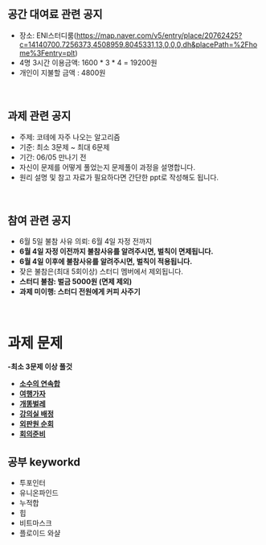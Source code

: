 ## 공간 대여료 관련 공지
- 장소: ENI스터디룸(https://map.naver.com/v5/entry/place/20762425?c=14140700.7256373,4508959.8045331,13,0,0,0,dh&placePath=%2Fhome%3Fentry=plt)
- 4명 3시간 이용금액: 1600 * 3 * 4 = 19200원
- 개인이 지불할 금액 : 4800원

<br>

## 과제 관련 공지
- 주제: 코테에 자주 나오는 알고리즘
- 기준: 최소 3문제 ~ 최대 6문제
- 기간: 06/05 만나기 전
- 자신이 문제를 어떻게 풀었는지 문제풀이 과정을 설명합니다.
- 원리 설명 및 참고 자료가 필요하다면 간단한 ppt로 작성해도 됩니다.

<br>

## 참여 관련 공지
- 6월 5일 불참 사유 의뢰: 6월 4일 자정 전까지
- **6월 4일 자정 이전까지 불참사유를 알려주시면, 벌칙이 면제됩니다.**
- **6월 4일 이후에 불참사유를 알려주시면, 벌칙이 적용됩니다.**
- 잦은 불참은(최대 5회이상) 스터디 멤버에서 제외됩니다.
- **스터디 불참: 벌금 5000원 (면제 제외)**
- **과제 미이행: 스터디 전원에게 커피 사주기**
<br>

# 과제 문제

**-최소 3문제 이상 풀것**
- [**소수의 연속합**](https://www.acmicpc.net/problem/1644)
- [**여행가자**](https://www.acmicpc.net/problem/1976)
- [**개똥벌레**](https://www.acmicpc.net/problem/3020)
- [**강의실 배정**](https://www.acmicpc.net/problem/11000)
- [**외판원 순회**](https://www.acmicpc.net/problem/2098)
- [**회의준비**](https://www.acmicpc.net/problem/2610)

## 공부 keyworkd
- 투포인터
- 유니온파인드
- 누적합
- 힙
- 비트마스크
- 플로이드 와샬


<BR>

